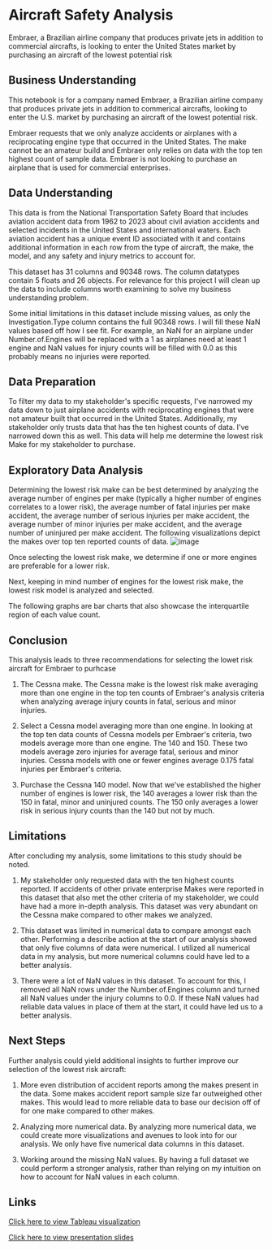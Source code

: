 
# Aircraft Safety Analysis

Embraer, a Brazilian airline company that produces private jets in addition to commercial aircrafts, is looking to enter the United States market by purchasing an aircraft of the lowest potential risk



## Business Understanding
This notebook is for a company named Embraer, a Brazilian airline company that produces private jets in addition to commerical aircrafts, looking to enter the U.S. market by purchasing an aircraft of the lowest potential risk.

Embraer requests that we only analyze accidents or airplanes with a reciprocating engine type that occurred in the United States. The make cannot be an amateur build and Embraer only relies on data with the top ten highest count of sample data. Embraer is not looking to purchase an airplane that is used for commercial enterprises.
## Data Understanding
This data is from the National Transportation Safety Board that includes aviation accident data from 1962 to 2023 about civil aviation accidents and selected incidents in the United States and international waters. Each aviation accident has a unique event ID associated with it and contains additional information in each row from the type of aircraft, the make, the model, and any safety and injury metrics to account for.

This dataset has 31 columns and 90348 rows. The column datatypes contain 5 floats and 26 objects. For relevance for this project I will clean up the data to include columns worth examining to solve my business understanding problem.

Some initial limitations in this dataset include missing values, as only the Investigation.Type column contains the full 90348 rows. I will fill these NaN values based off how I see fit. For example, an NaN for an airplane under Number.of.Engines will be replaced with a 1 as airplanes need at least 1 engine and NaN values for injury counts will be filled with 0.0 as this probably means no injuries were reported.
## Data Preparation
To filter my data to my stakeholder's specific requests, I've narrowed my data down to just airplane accidents with reciprocating engines that were not amateur built that occurred in the United States. Additionally, my stakeholder only trusts data that has the ten highest counts of data. I've narrowed down this as well. This data will help me determine the lowest risk Make for my stakeholder to purchase.
## Exploratory Data Analysis
Determining the lowest risk make can be best determined by analyzing the average number of engines per make (typically a higher number of engines correlates to a lower risk), the average number of fatal injuries per make accident, the average number of serious injuries per make accident, the average number of minor injuries per make accident, and the average number of uninjured per make accident. The following visualizations depict the makes over top ten reported counts of data.
![image](https://github.com/justinnllee/Aircraft_Safety_Analysis/assets/63434512/6c39d878-eb47-4c9a-afc9-309a8affeb30)


Once selecting the lowest risk make, we determine if one or more engines are preferable for a lower risk.

Next, keeping in mind number of engines for the lowest risk make, the lowest risk model is analyzed and selected.

The following graphs are bar charts that also showcase the interquartile region of each value count.
## Conclusion
This analysis leads to three recommendations for selecting the lowet risk aircraft for Embraer to purhcase

1) The Cessna make. The Cessna make is the lowest risk make averaging more than one engine in the top ten counts of Embraer's analysis criteria when analyzing average injury counts in fatal, serious and minor injuries.

2) Select a Cessna model averaging more than one engine. In looking at the top ten data counts of Cessna models per Embraer's criteria, two models average more than one engine. The 140 and 150. These two models average zero injuries for average fatal, serious and minor injuries. Cessna models with one or fewer engines average 0.175 fatal injuries per Embraer's criteria.

3) Purchase the Cessna 140 model. Now that we've established the higher number of engines is lower risk, the 140 averages a lower risk than the 150 in fatal, minor and uninjured counts. The 150 only averages a lower risk in serious injury counts than the 140 but not by much.
## Limitations
After concluding my analysis, some limitations to this study should be noted.

1) My stakeholder only requested data with the ten highest counts reported. If accidents of other private enterprise Makes were reported in this dataset that also met the other criteria of my stakeholder, we could have had a more in-depth analysis. This dataset was very abundant on the Cessna make compared to other makes we analyzed.

2) This dataset was limited in numerical data to compare amongst each other. Performing a describe action at the start of our analysis showed that only five columns of data were numerical. I utilized all numerical data in my analysis, but more numerical columns could have led to a better analysis.

3) There were a lot of NaN values in this dataset. To account for this, I removed all NaN rows under the Number.of.Engines column and turned all NaN values under the injury columns to 0.0. If these NaN values had reliable data values in place of them at the start, it could have led us to a better analysis.
## Next Steps
Further analysis could yield additional insights to further improve our selection of the lowest risk aircraft:

1) More even distribution of accident reports among the makes present in the data. Some makes accident report sample size far outweighed other makes. This would lead to more reliable data to base our decision off of for one make compared to other makes.

2) Analyzing more numerical data. By analyzing more numerical data, we could create more visualizations and avenues to look into for our analysis. We only have five numerical data columns in this dataset.

3) Working around the missing NaN values. By having a full dataset we could perform a stronger analysis, rather than relying on my intuition on how to account for NaN values in each column.
## Links
[Click here to view Tableau visualization](https://public.tableau.com/views/Phase1FinalProject/Phase1Dashboard?:language=en-US&publish=yes&:sid=&:display_count=n&:origin=viz_share_link)

[Click here to view presentation slides](https://docs.google.com/presentation/d/1TdO0IpjlnPGsd5YozP1ll-xYN5N3niOlkkZOwGwPuq4/edit?usp=sharing)
